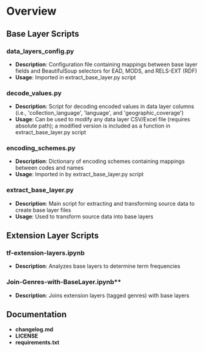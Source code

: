 # Overview

## Base Layer Scripts
### data_layers_config.py
  - **Description**: Configuration file containing mappings between base layer fields and BeautifulSoup selectors for EAD, MODS, and RELS-EXT (RDF)
  - **Usage**: Imported in extract_base_layer.py script
### decode_values.py
  - **Description**: Script for decoding encoded values in data layer columns (i.e., 'collection_language', 'language', and 'geographic_coverage')
  - **Usage**: Can be used to modify any data layer CSV/Excel file (requires absolute path); a modified version is included as a function in extract_base_layer.py script
### encoding_schemes.py
  - **Description**: Dictionary of encoding schemes containing mappings between codes and names
  - **Usage**: Imported in by extract_base_layer.py script
### extract_base_layer.py
  - **Description**: Main script for extracting and transforming source data to create base layer files
  - **Usage**: Used to transform source data into base layers

## Extension Layer Scripts
### tf-extension-layers.ipynb
  - **Description**: Analyzes base layers to determine term frequencies
<!-- - **Extension Layer(s)**:
   - [american-left-ephemera/tagged_genres](https://github.com/CaDatPitt/data-layers/tree/master/extension-layers/american-left-ephemera/tagged_genres)
   -->
### Join-Genres-with-BaseLayer.ipynb**
  - **Description**: Joins extension layers (tagged genres) with base layers
 <!-- - **Extension Layer(s)**: -->

## Documentation
- **changelog.md**
- **LICENSE**
- **requirements.txt**
